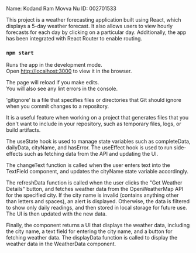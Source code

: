 Name: Kodand Ram Movva
Nu ID: 002701533


This project is a weather forecasting application built using React,
which displays a 5-day weather forecast.
It also allows users to view hourly forecasts for each day by clicking on a particular day.
Additionally, the app has been integrated with React Router to enable routing.

### `npm start`

Runs the app in the development mode.<br />
Open [http://localhost:3000](http://localhost:3000) to view it in the browser.

The page will reload if you make edits.<br />
You will also see any lint errors in the console.

'gitignore' is a file that specifies files or directories that Git should ignore when you commit changes to a repository. 

It is a useful feature when working on a project that generates files that you don't want to include in your repository, such as temporary files, logs, or build artifacts.

The useState hook is used to manage state variables such as completeData, dailyData, cityName, and hasError. The useEffect hook is used to run side-effects such as fetching data from the API and updating the UI.

The changeText function is called when the user enters text into the TextField component, and updates the cityName state variable accordingly.

The refreshData function is called when the user clicks the "Get Weather Details" button, and fetches weather data from the OpenWeatherMap API for the specified city. If the city name is invalid (contains anything other than letters and spaces), an alert is displayed. Otherwise, the data is filtered to show only daily readings, and then stored in local storage for future use. The UI is then updated with the new data.

Finally, the component returns a UI that displays the weather data, including the city name, a text field for entering the city name, and a button for fetching weather data. The displayData function is called to display the weather data in the WeatherData component.
